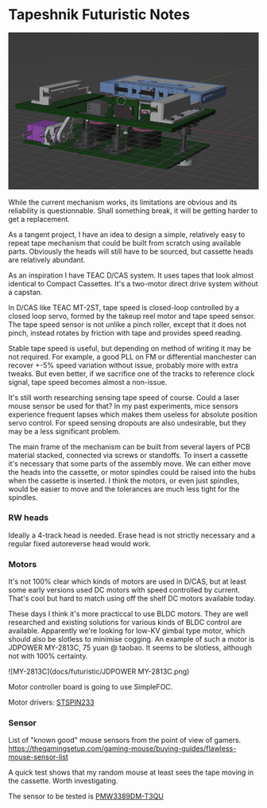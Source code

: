 # Tapeshnik Futuristic Notes

![mecha](docs/futuristic/mecha1.gif)

While the current mechanism works, its limitations are obvious and its reliability is questionnable. Shall something break, it will be getting harder to get a replacement.

As a tangent project, I have an idea to design a simple, relatively easy to repeat tape mechanism that could be built from scratch using available parts. Obviously the heads will still have to be sourced, but cassette heads are relatively abundant.

As an inspiration I have TEAC D/CAS system. It uses tapes that look almost identical to Compact Cassettes. It's a two-motor direct drive system without a capstan. 

In D/CAS like TEAC MT-2ST, tape speed is closed-loop controlled by a closed loop servo, formed by the takeup reel motor and tape speed sensor. The tape speed sensor is not unlike a pinch roller, except that it does not pinch, instead rotates by friction with tape and provides speed reading.

Stable tape speed is useful, but depending on method of writing it may be not required. For example, a good PLL on FM or differential manchester can recover +-5% speed variation without issue, probably more with extra tweaks. But even better, if we sacrifice one of the tracks to reference clock signal, tape speed becomes almost a non-issue.

It's still worth researching sensing tape speed of course. Could a laser mouse sensor be used for that? In my past experiments, mice sensors experience frequent lapses which makes them useless for absolute position servo control. For speed sensing dropouts are also undesirable, but they may be a less significant problem.

The main frame of the mechanism can be built from several layers of PCB material stacked, connected via screws or standoffs. To insert a cassette it's necessary that some parts of the assembly move. We can either move the heads into the cassette, or motor spindles could be raised into the hubs when the cassette is inserted. I think the motors, or even just spindles, would be easier to move and the tolerances are much less tight for the spindles.

### RW heads

Ideally a 4-track head is needed. Erase head is not strictly necessary and a regular fixed autoreverse head would work.

### Motors

It's not 100% clear which kinds of motors are used in D/CAS, but at least some early versions used DC motors with speed controlled by current. That's cool but hard to match using off the shelf DC motors available today.

These days I think it's more practiccal to use BLDC motors. They are well researched and existing solutions for various kinds of BLDC control are available. Apparently we're looking for low-KV gimbal type motor, which should also be slotless to minimise cogging. An example of such a motor is JDPOWER MY-2813C, 75 yuan @ taobao. It seems to be slotless, although not with 100% certainty.

![MY-2813C](docs/futuristic/JDPOWER MY-2813C.png)

Motor controller board is going to use SimpleFOC.

Motor drivers: [STSPIN233](docs/futuristic/stspin233-1.pdf)

### Sensor

List of "known good" mouse sensors from the point of view of gamers. 
https://thegamingsetup.com/gaming-mouse/buying-guides/flawless-mouse-sensor-list

A quick test shows that my random mouse at least sees the tape moving in the cassette. Worth investigating.

The sensor to be tested is [PMW3389DM-T3QU](docs/futuristic/pixart_pmw3389dm-t3qu_-_productbrief_1374785_20.pdf)
